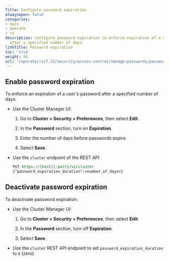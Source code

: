 ```yaml
---
Title: Configure password expiration
alwaysopen: false
categories:
- docs
- operate
- rs
description: Configure password expiration to enforce expiration of a user's password
  after a specified number of days.
linkTitle: Password expiration
toc: 'true'
weight: 50
url: '/operate/rs/7.22/security/access-control/manage-passwords/password-expiration/'
---
```


## Enable password expiration 

To enforce an expiration of a user's password after a specified number of days:

- Use the Cluster Manager UI:

    1. Go to **Cluster > Security > Preferences**, then select **Edit**.

    1. In the **Password** section, turn on **Expiration**.

    1. Enter the number of days before passwords expire.

    1. Select **Save**.

- Use the `cluster` endpoint of the REST API

    ``` REST
    PUT https://[host][:port]/v1/cluster
    {"password_expiration_duration":<number_of_days>}
    ```

## Deactivate password expiration

To deactivate password expiration:

- Use the Cluster Manager UI:

    1. Go to **Cluster > Security > Preferences**, then select **Edit**.

    1. In the **Password** section, turn off **Expiration**.

    1. Select **Save**.

- Use the `cluster` REST API endpoint to set `password_expiration_duration` to `0` (zero).
